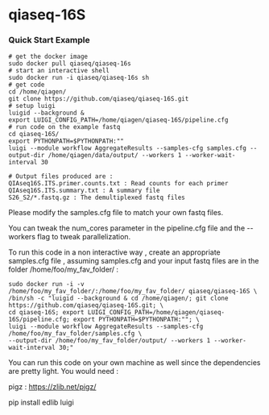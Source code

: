 # qiaseq-16S

### Quick Start Example
```
# get the docker image
sudo docker pull qiaseq/qiaseq-16s
# start an interactive shell
sudo docker run -i qiaseq/qiaseq-16s sh
# get code
cd /home/qiagen/
git clone https://github.com/qiaseq/qiaseq-16S.git
# setup luigi
luigid --background &
export LUIGI_CONFIG_PATH=/home/qiagen/qiaseq-16S/pipeline.cfg
# run code on the example fastq
cd qiaseq-16S/
export PYTHONPATH=$PYTHONPATH:""
luigi --module workflow AggregateResults --samples-cfg samples.cfg --output-dir /home/qiagen/data/output/ --workers 1 --worker-wait-interval 30

# Output files produced are : 
QIAseq16S.ITS.primer.counts.txt : Read counts for each primer
QIAseq16S.ITS.summary.txt : A summary file
S26_S2/*.fastq.gz : The demultiplexed fastq files
```

Please modify the samples.cfg file to match your own fastq files.

You can tweak the num_cores parameter in the pipeline.cfg file and the --workers flag to tweak parallelization.

To run this code in a non interactive way , create an appropriate samples.cfg file , assuming samples.cfg and your input fastq files are in the folder /home/foo/my_fav_folder/ :
```
sudo docker run -i -v /home/foo/my_fav_folder/:/home/foo/my_fav_folder/ qiaseq/qiaseq-16S \
/bin/sh -c "luigid --background & cd /home/qiagen/; git clone https://github.com/qiaseq/qiaseq-16S.git; \
cd qiaseq-16S; export LUIGI_CONFIG_PATH=/home/qiagen/qiaseq-16S/pipeline.cfg; export PYTHONPATH=$PYTHONPATH:""; \
luigi --module workflow AggregateResults --samples-cfg /home/foo/my_fav_folder/samples.cfg \
--output-dir /home/foo/my_fav_folder/output/ --workers 1 --worker-wait-interval 30;"
```

You can run this code on your own machine as well since the dependencies are pretty light. You would need :

pigz : https://zlib.net/pigz/

pip install edlib luigi
